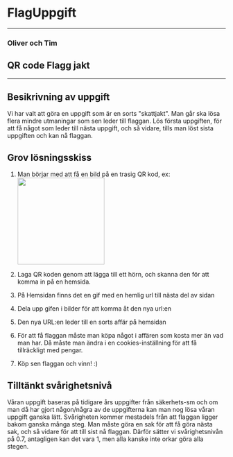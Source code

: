 # FlagUppgift
---
### Oliver och Tim 

## QR code Flagg jakt
---
## Besikrivning av uppgift 
Vi har valt att göra en uppgift som är en sorts "skattjakt". Man går ska lösa flera mindre utmaningar som sen leder till flaggan. Lös första uppgiften, för att få något som leder till nästa uppgift, och så vidare, tills man löst sista uppgiften och kan nå flaggan.  

 ## Grov lösningsskiss
1. Man börjar med att få en bild på en trasig QR kod, ex:
   <br>
   <img src="https://upload.wikimedia.org/wikipedia/commons/8/8d/QR_Code_Damaged.jpg" width="200">
   
2. Laga QR koden genom att lägga till ett hörn, och skanna den för att komma in på en hemsida.  
3. På Hemsidan finns det en gif med en hemlig url till nästa del av sidan
4. Dela upp gifen i bilder för att komma åt den nya url:en
5. Den nya URL:en leder till en sorts affär på hemsidan 
6. För att få flaggan måste man köpa något i affären som kosta mer än vad man har. Då måste man ändra i en cookies-inställning för att få tillräckligt med pengar.
7. Köp sen flaggan och vinn! :)

## Tilltänkt svårighetsnivå
Våran uppgift baseras på tidigare års uppgifter från säkerhets-sm och om man då har gjort någon/några av de uppgifterna kan man nog lösa våran uppgift ganska lätt. Svårigheten kommer mestadels från att flaggan ligger bakom ganska många steg. Man måste göra en sak för att få göra nästa sak, och så vidare för att till sist nå flaggan. Därför sätter vi svårighetsnivån på 0.7, antagligen kan det vara 1, men alla kanske inte orkar göra alla stegen.

